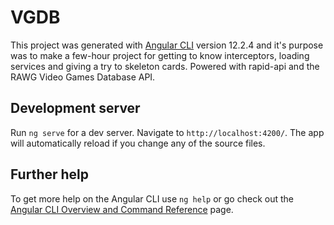 # VGDB

This project was generated with [Angular CLI](https://github.com/angular/angular-cli) version 12.2.4 and it's purpose was to make a few-hour project for getting to know interceptors, loading services and giving a try to skeleton cards. Powered with rapid-api and the RAWG Video Games Database API.

## Development server

Run `ng serve` for a dev server. Navigate to `http://localhost:4200/`. The app will automatically reload if you change any of the source files.

## Further help

To get more help on the Angular CLI use `ng help` or go check out the [Angular CLI Overview and Command Reference](https://angular.io/cli) page.
